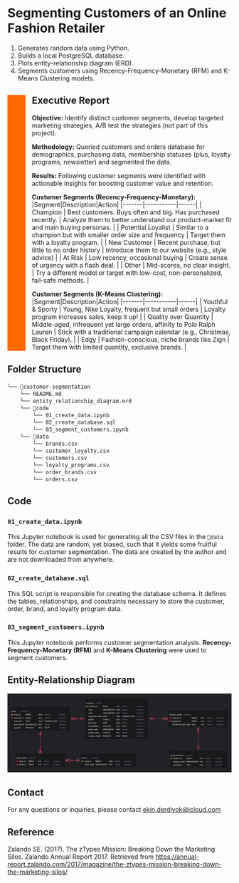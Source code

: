 # Segmenting Customers of an Online Fashion Retailer 

1. Generates random data using Python.
2. Builds a local PostgreSQL database.
3. Plots entity-relationship diagram (ERD).
3. Segments customers using Recency-Frequency-Monetary (RFM) and K-Means Clustering models.



<div style="border-left: 40px solid #ff6900; padding-left: 15px;">

## Executive Report

**Objective:** Identify distinct customer segments, develop targeted marketing strategies, A/B test the strategies (not part of this project).

**Methodology:** Queried customers and orders database for demographics, purchasing data, membership statuses (plus, loyalty programs, newsletter) and segmented the data.

**Results:** Following customer segments were identified with actionable insights for boosting customer value and retention.

**Customer Segments (Recency-Frequency-Monetary):**
|Segment|Description|Action|
|-------|-----------|------|
| Champion           | Best customers. Buys often and big. Has purchased recently. | Analyze them to better understand our product-market fit and main buying personas.   |
| Potential Loyalist | Similar to a champion but with smaller order size and frequency  | Target them with a loyalty program.  |
| New Customer       | Recent purchase, but little to no order history | Introduce them to our website (e.g., style advice)   |
| At Risk            | Low recency, occasional buying  | Create sense of urgency with a flash deal.  |
| Other              | Mid-scores, no clear insight. | Try a different model or target with low-cost, non-personalized, fail-safe methods. |

**Customer Segments (K-Means Clustering):**
|Segment|Description|Action|
|-------|-----------|------|
| Youthful & Sporty | Young, Nike Loyalty, frequent but small orders | Loyalty program increases sales, keep it up!  |
| Quality over Quantity | Middle-aged, infrequent yet large orders, affinity to Polo Ralph Lauren  | Stick with a traditional campaign calendar (e.g., Christmas, Black Friday). |
| Edgy       | Fashion-conscious, niche brands like Zign | Target them with limited quantity, exclusive brands. |

</div>









## Folder Structure
```
└── 📁customer-segmentation
    └── README.md
    └── entity_relationship_diagram.erd
    └── 📁code
        └── 01_create_data.ipynb
        └── 02_create_database.sql
        └── 03_segment_customers.ipynb
    └── 📁data
        └── brands.csv
        └── customer_loyalty.csv
        └── customers.csv
        └── loyalty_programs.csv
        └── order_brands.csv
        └── orders.csv
```

## Code

### `01_create_data.ipynb`
This Jupyter notebook is used for generating all the CSV files in the `📁data` folder. The data are random, yet biased, such that it yields some fruitful results for customer segmentation. The data are created by the author and are not downloaded from anywhere.

### `02_create_database.sql`
This SQL script is responsible for creating the database schema. It defines the tables, relationships, and constraints necessary to store the customer, order, brand, and loyalty program data.

### `03_segment_customers.ipynb`
This Jupyter notebook performs customer segmentation analysis. **Recency-Frequency-Monetary (RFM)** and **K-Means Clustering** were used to segment customers.

## Entity-Relationship Diagram

![Entity-Relationship Diagram](erd/erd.png)

## Contact

For any questions or inquiries, please contact ekin.derdiyok@icloud.com

## Reference

Zalando SE. (2017). The zTypes Mission: Breaking Down the Marketing Silos. Zalando Annual Report 2017. Retrieved from https://annual-report.zalando.com/2017/magazine/the-ztypes-mission-breaking-down-the-marketing-silos/